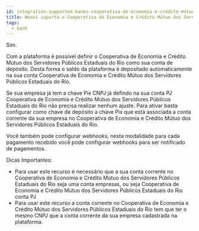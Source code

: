 ```yaml
---
id: integration-supported-banks-cooperativa-de-economia-e-crédito-mútuo-dos-servidores-públicos-estaduais-do-rio
title: Woovi suporta o Cooperativa de Economia e Crédito Mútuo dos Servidores Públicos Estaduais do Rio ?
tags:
  - bank
---
```


Sim.

Com a plataforma é possível definir o Cooperativa de Economia e Crédito Mútuo dos Servidores Públicos Estaduais do Rio como sua conta de depósito. Desta forma o saldo da plataforma é depositado automaticamente na sua conta Cooperativa de Economia e Crédito Mútuo dos Servidores Públicos Estaduais do Rio.

Se sua empresa já tem a chave Pix CNPJ já defindo na sua conta PJ Cooperativa de Economia e Crédito Mútuo dos Servidores Públicos Estaduais do Rio não precisa realizar nenhum ajuste. Para ativar basta configurar como chave de depósito a chave Pix que está associada a conta corrente da sua empresa no Cooperativa de Economia e Crédito Mútuo dos Servidores Públicos Estaduais do Rio.

Você também pode configurar webhooks, nesta modalidade para cada pagamento recebido você pode configurar webhooks para ser notificado de pagamentos.

Dicas Importantes:

- Para usar este recurso é necessário que a sua conta corrente no Cooperativa de Economia e Crédito Mútuo dos Servidores Públicos Estaduais do Rio seja uma conta empresas, ou seja Cooperativa de Economia e Crédito Mútuo dos Servidores Públicos Estaduais do Rio conta PJ
- Para usar este recurso a conta corrente no Cooperativa de Economia e Crédito Mútuo dos Servidores Públicos Estaduais do Rio tem que ter o mesmo CNPJ que a conta corrente da sua empresa cadastrada na plataforma.
